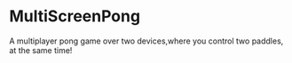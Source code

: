 # MultiScreenPong
A multiplayer pong game over two devices,where you control two paddles, at the same time!
